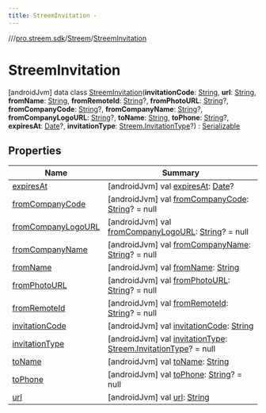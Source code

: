 ```yaml
---
title: StreemInvitation -
---
```

//[<root>](../../../../index.md)/[pro.streem.sdk](../../index.md)/[Streem](../index.md)/[StreemInvitation](index.md)



# StreemInvitation  
 [androidJvm] data class [StreemInvitation](index.md)(**invitationCode**: [String](https://kotlinlang.org/api/latest/jvm/stdlib/kotlin/-string/index.html), **url**: [String](https://kotlinlang.org/api/latest/jvm/stdlib/kotlin/-string/index.html), **fromName**: [String](https://kotlinlang.org/api/latest/jvm/stdlib/kotlin/-string/index.html), **fromRemoteId**: [String](https://kotlinlang.org/api/latest/jvm/stdlib/kotlin/-string/index.html)?, **fromPhotoURL**: [String](https://kotlinlang.org/api/latest/jvm/stdlib/kotlin/-string/index.html)?, **fromCompanyCode**: [String](https://kotlinlang.org/api/latest/jvm/stdlib/kotlin/-string/index.html)?, **fromCompanyName**: [String](https://kotlinlang.org/api/latest/jvm/stdlib/kotlin/-string/index.html)?, **fromCompanyLogoURL**: [String](https://kotlinlang.org/api/latest/jvm/stdlib/kotlin/-string/index.html)?, **toName**: [String](https://kotlinlang.org/api/latest/jvm/stdlib/kotlin/-string/index.html), **toPhone**: [String](https://kotlinlang.org/api/latest/jvm/stdlib/kotlin/-string/index.html)?, **expiresAt**: [Date](https://developer.android.com/reference/kotlin/java/util/Date.html)?, **invitationType**: [Streem.InvitationType](../-invitation-type/index.md)?) : [Serializable](https://developer.android.com/reference/kotlin/java/io/Serializable.html)   


## Properties  
  
|  Name |  Summary | 
|---|---|
| <a name="pro.streem.sdk/Streem.StreemInvitation/expiresAt/#/PointingToDeclaration/"></a>[expiresAt](expires-at.md)| <a name="pro.streem.sdk/Streem.StreemInvitation/expiresAt/#/PointingToDeclaration/"></a> [androidJvm] val [expiresAt](expires-at.md): [Date](https://developer.android.com/reference/kotlin/java/util/Date.html)?   <br>|
| <a name="pro.streem.sdk/Streem.StreemInvitation/fromCompanyCode/#/PointingToDeclaration/"></a>[fromCompanyCode](from-company-code.md)| <a name="pro.streem.sdk/Streem.StreemInvitation/fromCompanyCode/#/PointingToDeclaration/"></a> [androidJvm] val [fromCompanyCode](from-company-code.md): [String](https://kotlinlang.org/api/latest/jvm/stdlib/kotlin/-string/index.html)? = null   <br>|
| <a name="pro.streem.sdk/Streem.StreemInvitation/fromCompanyLogoURL/#/PointingToDeclaration/"></a>[fromCompanyLogoURL](from-company-logo-u-r-l.md)| <a name="pro.streem.sdk/Streem.StreemInvitation/fromCompanyLogoURL/#/PointingToDeclaration/"></a> [androidJvm] val [fromCompanyLogoURL](from-company-logo-u-r-l.md): [String](https://kotlinlang.org/api/latest/jvm/stdlib/kotlin/-string/index.html)? = null   <br>|
| <a name="pro.streem.sdk/Streem.StreemInvitation/fromCompanyName/#/PointingToDeclaration/"></a>[fromCompanyName](from-company-name.md)| <a name="pro.streem.sdk/Streem.StreemInvitation/fromCompanyName/#/PointingToDeclaration/"></a> [androidJvm] val [fromCompanyName](from-company-name.md): [String](https://kotlinlang.org/api/latest/jvm/stdlib/kotlin/-string/index.html)? = null   <br>|
| <a name="pro.streem.sdk/Streem.StreemInvitation/fromName/#/PointingToDeclaration/"></a>[fromName](from-name.md)| <a name="pro.streem.sdk/Streem.StreemInvitation/fromName/#/PointingToDeclaration/"></a> [androidJvm] val [fromName](from-name.md): [String](https://kotlinlang.org/api/latest/jvm/stdlib/kotlin/-string/index.html)   <br>|
| <a name="pro.streem.sdk/Streem.StreemInvitation/fromPhotoURL/#/PointingToDeclaration/"></a>[fromPhotoURL](from-photo-u-r-l.md)| <a name="pro.streem.sdk/Streem.StreemInvitation/fromPhotoURL/#/PointingToDeclaration/"></a> [androidJvm] val [fromPhotoURL](from-photo-u-r-l.md): [String](https://kotlinlang.org/api/latest/jvm/stdlib/kotlin/-string/index.html)? = null   <br>|
| <a name="pro.streem.sdk/Streem.StreemInvitation/fromRemoteId/#/PointingToDeclaration/"></a>[fromRemoteId](from-remote-id.md)| <a name="pro.streem.sdk/Streem.StreemInvitation/fromRemoteId/#/PointingToDeclaration/"></a> [androidJvm] val [fromRemoteId](from-remote-id.md): [String](https://kotlinlang.org/api/latest/jvm/stdlib/kotlin/-string/index.html)? = null   <br>|
| <a name="pro.streem.sdk/Streem.StreemInvitation/invitationCode/#/PointingToDeclaration/"></a>[invitationCode](invitation-code.md)| <a name="pro.streem.sdk/Streem.StreemInvitation/invitationCode/#/PointingToDeclaration/"></a> [androidJvm] val [invitationCode](invitation-code.md): [String](https://kotlinlang.org/api/latest/jvm/stdlib/kotlin/-string/index.html)   <br>|
| <a name="pro.streem.sdk/Streem.StreemInvitation/invitationType/#/PointingToDeclaration/"></a>[invitationType](invitation-type.md)| <a name="pro.streem.sdk/Streem.StreemInvitation/invitationType/#/PointingToDeclaration/"></a> [androidJvm] val [invitationType](invitation-type.md): [Streem.InvitationType](../-invitation-type/index.md)? = null   <br>|
| <a name="pro.streem.sdk/Streem.StreemInvitation/toName/#/PointingToDeclaration/"></a>[toName](to-name.md)| <a name="pro.streem.sdk/Streem.StreemInvitation/toName/#/PointingToDeclaration/"></a> [androidJvm] val [toName](to-name.md): [String](https://kotlinlang.org/api/latest/jvm/stdlib/kotlin/-string/index.html)   <br>|
| <a name="pro.streem.sdk/Streem.StreemInvitation/toPhone/#/PointingToDeclaration/"></a>[toPhone](to-phone.md)| <a name="pro.streem.sdk/Streem.StreemInvitation/toPhone/#/PointingToDeclaration/"></a> [androidJvm] val [toPhone](to-phone.md): [String](https://kotlinlang.org/api/latest/jvm/stdlib/kotlin/-string/index.html)? = null   <br>|
| <a name="pro.streem.sdk/Streem.StreemInvitation/url/#/PointingToDeclaration/"></a>[url](url.md)| <a name="pro.streem.sdk/Streem.StreemInvitation/url/#/PointingToDeclaration/"></a> [androidJvm] val [url](url.md): [String](https://kotlinlang.org/api/latest/jvm/stdlib/kotlin/-string/index.html)   <br>|

